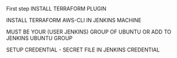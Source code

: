 First step INSTALL TERRAFORM PLUGIN

INSTALL TERRAFORM AWS-CLI IN JENKINS MACHINE

MUST BE YOUR (USER JENKINS) GROUP OF UBUNTU OR ADD TO JENKINS UBUNTU GROUP

SETUP CREDENTIAL - SECRET FILE IN JENKINS CREDENTIAL 
